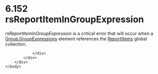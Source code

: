 <html dir="LTR" xmlns:mshelp="http://msdn.microsoft.com/mshelp" xmlns:ddue="http://ddue.schemas.microsoft.com/authoring/2003/5" xmlns:xlink="http://www.w3.org/1999/xlink" xmlns:tool="http://www.microsoft.com/tooltip">
    <head>
        <meta http-equiv="Content-Type" content="text/html; CHARSET=utf-8"></meta>
        <meta name="save" content="history"></meta>
        <title>6.152 rsReportItemInGroupExpression</title>
        <xml>
            <mshelp:toctitle title="6.152 rsReportItemInGroupExpression"></mshelp:toctitle>
            <mshelp:rltitle title="[MS-RDL]: rsReportItemInGroupExpression"></mshelp:rltitle>
            <mshelp:keyword index="A" term="86731444-63b4-4fd3-9300-bf1f54f266ee"></mshelp:keyword>
            <mshelp:attr name="DCSext.ContentType" value="open specification"></mshelp:attr>
            <mshelp:attr name="AssetID" value="86731444-63b4-4fd3-9300-bf1f54f266ee"></mshelp:attr>
            <mshelp:attr name="TopicType" value="kbRef"></mshelp:attr>
            <mshelp:attr name="DCSext.Title" value="[MS-RDL]: rsReportItemInGroupExpression" />
        </xml>
    </head>
    <body>
        <div id="header">
            <h1 class="heading">6.152 rsReportItemInGroupExpression</h1>
        </div>
        <div id="mainSection">
            <div id="mainBody">
                <div id="allHistory" class="saveHistory"></div>
                <div id="sectionSection0" class="section" name="collapseableSection">
                    

<p><i>rsReportItemInGroupExpression</i> is a critical error
that will occur when a <a href="ca135130-df86-43e2-9b59-c78e84e051c2.html">Group.GroupExpressions</a>
element references the <a href="c5fef915-e842-43b4-91f9-56af4eb15be0.html">ReportItems</a>
global collection.</p>


                </div>
            </div>
        </div>
    </body>
</html>